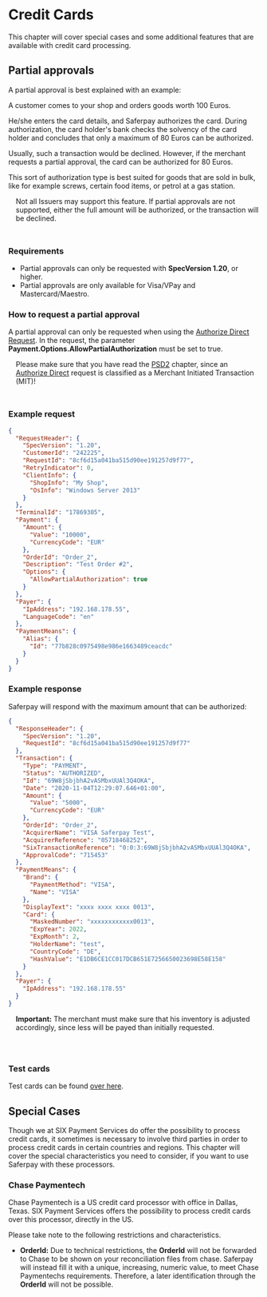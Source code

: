 # Credit Cards

This chapter will cover special cases and some additional features that are available with credit card processing.

## <a name="cc-pappoval"></a> Partial approvals

A partial approval is best explained with an example:

A customer comes to your shop and orders goods worth 100 Euros.

He/she enters the card details, and Saferpay authorizes the card. During authorization, the card holder's bank checks the solvency of the card holder and concludes that only a maximum of 80 Euros can be authorized. 

Usually, such a transaction would be declined. However, if the merchant requests a partial approval, the card can be authorized for 80 Euros.

This sort of authorization type is best suited for goods that are sold in bulk, like for example screws, certain food items, or petrol at a gas station.

<div class="warning" style="min-height: 75px;">
  <span class="glyphicon glyphicon-exclamation-sign" style="color: rgb(240, 169, 43);font-size: 55px;float: left;height: 75px;margin-right: 15px;margin-top: 0px;"></span>
  <p>
    Not all Issuers may support this feature. If partial approvals are not supported, either the full amount will be authorized, or the transaction will be declined.
  </p>
</div>

### Requirements

+ Partial approvals can only be requested with **SpecVersion 1.20**, or higher.
+ Partial approvals are only available for Visa/VPay and Mastercard/Maestro.

### How to request a partial approval

A partial approval can only be requested when using the <a href="https://saferpay.github.io/jsonapi/#Payment_v1_Transaction_AuthorizeDirect">Authorize Direct Request</a>. In the request, the parameter **Payment.Options.AllowPartialAuthorization** must be set to true.

<div class="warning" style="min-height: 75px;">
  <span class="glyphicon glyphicon-exclamation-sign" style="color: rgb(240, 169, 43);font-size: 55px;float: left;height: 75px;margin-right: 15px;margin-top: 0px;"></span>
  <p>
    Please make sure that you have read the <a href="psd2.html">PSD2</a> chapter, since an <a href="https://saferpay.github.io/jsonapi/#Payment_v1_Transaction_AuthorizeDirect">Authorize Direct</a> request is classified as a Merchant Initiated Transaction (MIT)!
  </p>
</div>

### Example request
```json
{
  "RequestHeader": {
    "SpecVersion": "1.20",
    "CustomerId": "242225",
    "RequestId": "8cf6d15a041ba515d90ee191257d9f77",
    "RetryIndicator": 0,
    "ClientInfo": {
      "ShopInfo": "My Shop",
      "OsInfo": "Windows Server 2013"
    }
  },
  "TerminalId": "17869305",
  "Payment": {
    "Amount": {
      "Value": "10000",
      "CurrencyCode": "EUR"
    },
    "OrderId": "Order_2",
    "Description": "Test Order #2",
    "Options": {
      "AllowPartialAuthorization": true
    }
  },
  "Payer": {
    "IpAddress": "192.168.178.55",
    "LanguageCode": "en"
  },
  "PaymentMeans": {
    "Alias": {
      "Id": "77b828c0975498e986e1663489ceacdc"
    }
  }
}
```
### Example response
Saferpay will respond with the maximum amount that can be authorized:

```json
{
  "ResponseHeader": {
    "SpecVersion": "1.20",
    "RequestId": "8cf6d15a041ba515d90ee191257d9f77"
  },
  "Transaction": {
    "Type": "PAYMENT",
    "Status": "AUTHORIZED",
    "Id": "69W8jSbjbhA2vASMbxUUAl3Q4OKA",
    "Date": "2020-11-04T12:29:07.646+01:00",
    "Amount": {
      "Value": "5000",
      "CurrencyCode": "EUR"
    },
    "OrderId": "Order_2",
    "AcquirerName": "VISA Saferpay Test",
    "AcquirerReference": "05718468252",
    "SixTransactionReference": "0:0:3:69W8jSbjbhA2vASMbxUUAl3Q4OKA",
    "ApprovalCode": "715453"
  },
  "PaymentMeans": {
    "Brand": {
      "PaymentMethod": "VISA",
      "Name": "VISA"
    },
    "DisplayText": "xxxx xxxx xxxx 0013",
    "Card": {
      "MaskedNumber": "xxxxxxxxxxxx0013",
      "ExpYear": 2022,
      "ExpMonth": 2,
      "HolderName": "test",
      "CountryCode": "DE",
      "HashValue": "E1DB6CE1CC017DCB651E7256650023698E58E158"
    }
  },
  "Payer": {
    "IpAddress": "192.168.178.55"
  }
}
```

<div class="warning" style="min-height: 75px;">
  <span class="glyphicon glyphicon-exclamation-sign" style="color: rgb(240, 169, 43);font-size: 55px;float: left;height: 75px;margin-right: 15px;margin-top: 0px;"></span>
  <p>
    <strong>Important:</strong> The merchant must make sure that his inventory is adjusted accordingly, since less will be payed than initially requested.
  </p>
</div>

### Test cards

Test cards can be found <a href="paymentmeans.html">over here</a>.


## <a name="cc-scase"></a> Special Cases

Though we at SIX Payment Services do offer the possibility to process credit cards, it sometimes is necessary to involve third parties in order to process credit cards in certain countries and regions.
This chapter will cover the special characteristics you need to consider, if you want to use Saferpay with these processors.

### Chase Paymentech

Chase Paymentech is a US credit card processor with office in Dallas, Texas.
SIX Payment Services offers the possibility to process credit cards over this processor, directly in the US. 

Please take note to the following restrictions and characteristics.

+ **OrderId:** Due to technical restrictions, the **OrderId** will not be forwarded to Chase to be shown on your reconciliation files from chase. Saferpay will instead fill it with a unique, increasing, numeric value, to meet Chase Paymentechs requirements. Therefore, a later identification through the **OrderId** will not be possible.
